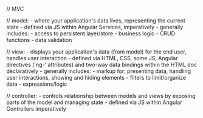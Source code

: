 // MVC

// model:
    - where your application's data lives, representing the current state
    - defined via JS within Angular Services, imperatively
    - generally includes:
        - access to persistent layer/store
        - business logic
        - CRUD functions
        - data validation
        
// view:
    - displays your application's data (from model) for the end user, handles user interaction
    - defined via HTML, CSS, some JS, Angular directives ('ng-' attributes) and two-way data bindings within the HTML doc declaratively
    - generally includes:
        - markup for: presenting data, handling user interactions, showing and hiding elements
        - filters to limit/organize data
        - expressions/logic
        
// controller:
    - controls relationship between models and views by exposing parts of the model and managing state
    - defined via JS within Angular Controllers imperatively